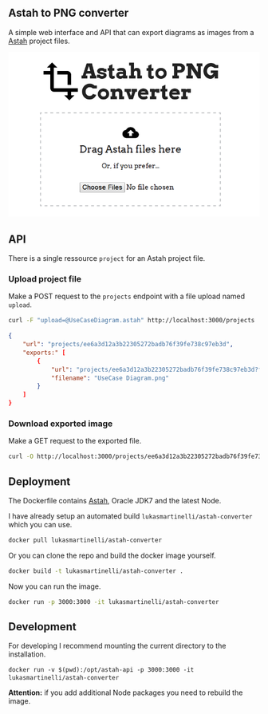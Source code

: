 ## Astah to PNG converter

A simple web interface and API that can export diagrams as images from
a [Astah](http://astah.net/) project files.

![Astah to PNG converter web interface](screenshot.png)

## API

There is a single ressource `project` for an Astah project file.

### Upload project file

Make a POST request to the `projects` endpoint with a file upload named `upload`.

```bash
curl -F "upload=@UseCaseDiagram.astah" http://localhost:3000/projects
```

```json
{
    "url": "projects/ee6a3d12a3b22305272badb76f39fe738c97eb3d",
    "exports:" [
        {
            "url": "projects/ee6a3d12a3b22305272badb76f39fe738c97eb3d?file=UseCase Diagram.png",
            "filename": "UseCase Diagram.png"
        }
    ]
}
```

### Download exported image

Make a GET request to the exported file.

```bash
curl -O http://localhost:3000/projects/ee6a3d12a3b22305272badb76f39fe738c97eb3d?file=UseCase Diagram.png"
```

## Deployment

The Dockerfile contains [Astah](http://astah.net/faq/professional/how-to-run-astah-on-linux), Oracle JDK7 and the latest Node.

I have already setup an automated build `lukasmartinelli/astah-converter`
which you can use.

```bash
docker pull lukasmartinelli/astah-converter
```

Or you can clone the repo and build the docker image yourself.

```bash
docker build -t lukasmartinelli/astah-converter .
```

Now you can run the image.

```bash
docker run -p 3000:3000 -it lukasmartinelli/astah-converter
```

## Development

For developing I recommend mounting the current directory to the installation.

```
docker run -v $(pwd):/opt/astah-api -p 3000:3000 -it lukasmartinelli/astah-converter

```

**Attention:** if you add additional Node packages you need to rebuild the image.
